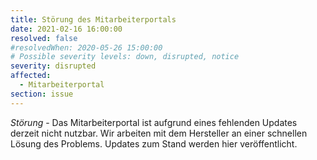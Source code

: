 ```yaml
---
title: Störung des Mitarbeiterportals
date: 2021-02-16 16:00:00
resolved: false
#resolvedWhen: 2020-05-26 15:00:00
# Possible severity levels: down, disrupted, notice
severity: disrupted
affected:
  - Mitarbeiterportal
section: issue
---
```


*Störung* - Das Mitarbeiterportal ist aufgrund eines fehlenden Updates derzeit nicht nutzbar. Wir arbeiten mit dem Hersteller an einer schnellen Lösung des Problems. Updates zum Stand werden hier veröffentlicht.
